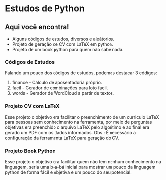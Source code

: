 # Estudos de Python

## Aqui você encontra!

* Alguns códigos de estudos, diversos e aleátorios. 
* Projeto de geração de CV com LaTeX em python. 
* Projeto de um book python para quem não sabe nada.

### Códigos de Estudos

Falando um pouco dos códigos de estudos, podemos destacar 3 códigos:
1. finance - Cálculo de aposentadoria próprio.
2. facil - Gerador de combinações para loto facil.
3. words - Gerador de WordCloud a partir de textos.

### Projeto CV com LaTeX

Esse projeto o objetivo era facilitar o preenchimento de um curriculo LaTeX para pessoas sem conhecimento na ferramenta, por meio de perguntas objetivas era preenchido o arquivo LaTeX pelo algoritimo e ao final era gerado um PDF com os dados informados. Obs.: É necessário a configuração da ferramenta LaTeX para geração do CV.

### Projeto Book Python

Esse projeto o objetivo era facilitar quem não tem nenhum conhecimento na linguagem, seria uma b-a-bá inicial para mostrar um pouco da linguagem python de forma fácil e objetiva e um pouco do seu potencial.